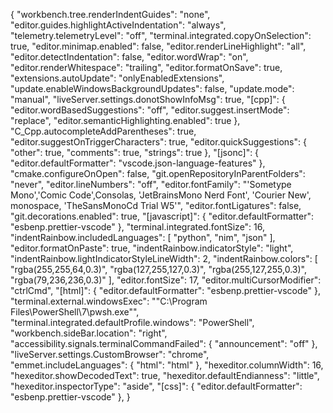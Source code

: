 
{
    "workbench.tree.renderIndentGuides": "none",
    "editor.guides.highlightActiveIndentation": "always",
    "telemetry.telemetryLevel": "off",
    "terminal.integrated.copyOnSelection": true,
    "editor.minimap.enabled": false,
    "editor.renderLineHighlight": "all",
    "editor.detectIndentation": false,
    "editor.wordWrap": "on",
    "editor.renderWhitespace": "trailing",
    "editor.formatOnSave": true,
    "extensions.autoUpdate": "onlyEnabledExtensions",
    "update.enableWindowsBackgroundUpdates": false,
    "update.mode": "manual",
    "liveServer.settings.donotShowInfoMsg": true,
    "[cpp]": {
        "editor.wordBasedSuggestions": "off",
        "editor.suggest.insertMode": "replace",
        "editor.semanticHighlighting.enabled": true
    },
    "C_Cpp.autocompleteAddParentheses": true,
    "editor.suggestOnTriggerCharacters": true,
    "editor.quickSuggestions": {
        "other": true,
        "comments": true,
        "strings": true
    },
    "[jsonc]": {
        "editor.defaultFormatter": "vscode.json-language-features"
    },
    "cmake.configureOnOpen": false,
    "git.openRepositoryInParentFolders": "never",
    "editor.lineNumbers": "off",
    "editor.fontFamily": "'Sometype Mono','Comic Code',Consolas, 'JetBrainsMono Nerd Font', 'Courier New', monospace, 'TheSansMonoCd Trial W5'",
    "editor.fontLigatures": false,
    "git.decorations.enabled": true,
    "[javascript]": {
        "editor.defaultFormatter": "esbenp.prettier-vscode"
    },
    "terminal.integrated.fontSize": 16,
    "indentRainbow.includedLanguages": [
        "python",
        "nim",
        "json"
    ],
    "editor.formatOnPaste": true,
    "indentRainbow.indicatorStyle": "light",
    "indentRainbow.lightIndicatorStyleLineWidth": 2,
    "indentRainbow.colors": [
        "rgba(255,255,64,0.3)",
        "rgba(127,255,127,0.3)",
        "rgba(255,127,255,0.3)",
        "rgba(79,236,236,0.3)"
    ],
    "editor.fontSize": 17,
    "editor.multiCursorModifier": "ctrlCmd",
    "[html]": {
        "editor.defaultFormatter": "esbenp.prettier-vscode"
    },
    "terminal.external.windowsExec": "\"C:\\Program Files\\PowerShell\\7\\pwsh.exe\"",
    "terminal.integrated.defaultProfile.windows": "PowerShell",
    "workbench.sideBar.location": "right",
    "accessibility.signals.terminalCommandFailed": {
        "announcement": "off"
    },
    "liveServer.settings.CustomBrowser": "chrome",
    "emmet.includeLanguages": {
        "html": "html"
    },
    "hexeditor.columnWidth": 16,
    "hexeditor.showDecodedText": true,
    "hexeditor.defaultEndianness": "little",
    "hexeditor.inspectorType": "aside",
    "[css]": {
        "editor.defaultFormatter": "esbenp.prettier-vscode"
    },
}
